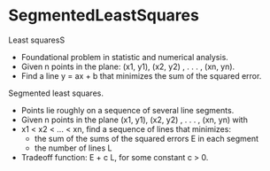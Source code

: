 # SegmentedLeastSquares

Least squaresS
- Foundational problem in statistic and numerical analysis.
- Given n points in the plane:  (x1, y1), (x2, y2) , . . . , (xn, yn).
- Find a line y = ax + b that minimizes the sum of the squared error.

Segmented least squares.
- Points lie roughly on a sequence of several line segments.
- Given n points in the plane (x1, y1), (x2, y2) , . . . , (xn, yn) with 
- x1 < x2 < ... < xn, find a sequence of lines that minimizes:
  - the sum of the sums of the squared errors E in each segment
  - the number of lines L
- Tradeoff function:  E + c L, for some constant c > 0.
